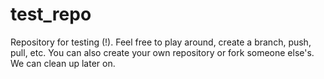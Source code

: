 # test_repo
Repository for testing (!).
Feel free to play around, create a branch, push, pull, etc.
You can also create your own repository or fork someone else's. We can clean up later on.

